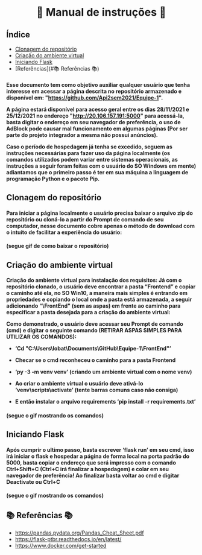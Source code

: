 <h1 align="center">

 📖 Manual de instruções 📖

</h1>

## Índice

* [Clonagem do repositório](#Clonagem-do-repositório)
* [Criação do ambiente virtual](#Criação-do-ambiente-virtual)
* [Iniciando Flask](#Iniciando-Flask)
* [Referências](#📚 Referências 📚)

<h4>

Esse documento tem como objetivo auxiliar qualquer usuário que tenha interesse em acessar a
página descrita no repositório armazenado e disponível em:
"https://github.com/Api2sem2021/Equipe-1".

A página estará disponível para acesso geral entre os dias 28/11/2021 e 25/12/2021 no endereço
"http://20.106.157.191:5000" para acessá-la, basta digitar o endereço em seu navegador de
preferência, o uso de AdBlock pode causar mal funcionamento em algumas páginas (Por ser parte
do projeto integrador a mesma não possui anúncios).

Caso o período de hospedagem já tenha se excedido, seguem as instruções necessárias para fazer
uso da página localmente (os comandos utilizados podem variar entre sistemas operacionais, as
instruções a seguir foram feitas com o usuário do SO Windows em mente) adiantamos que o
primeiro passo é ter em sua máquina a linguagem de programação Python e o pacote Pip.

</h4>


## Clonagem do repositório

<h4>
Para iniciar a página localmente o usuário precisa baixar o arquivo zip do repositório ou
cloná-lo a partir do Prompt de comando de seu computador, nesse documento cobre
apenas o método de download com o intuito de facilitar a experiência do usuário:
</h4>

<h4>
(segue gif de como baixar o repositório)
</h4>

## Criação do ambiente virtual 

<h4>

Criação do ambiente virtual para instalação dos requisitos:
Já com o repositório clonado, o usuário deve encontrar a pasta “Frontend” e copiar o
caminho até ela, no SO Win10, a maneira mais simples é entrando em propriedades e
copiando o local onde a pasta está armazenada, a seguir adicionando “\FrontEnd" (sem
as aspas) em frente ao caminho para especificar a pasta desejada para a criação do
ambiente virtual:

Como demonstrado, o usuário deve acessar seu Prompt de comando (cmd) e digitar o
seguinte comando (RETIRAR ASPAS SIMPLES PARA UTILIZAR OS COMANDOS):

* ‘Cd "C:\Users\lobat\Documents\GitHub\Equipe-1\FrontEnd"’

 * Checar se o cmd reconheceu o caminho para a pasta Frontend

* ‘py -3 -m venv venv’ (criando um ambiente virtual com o nome venv)

* Ao criar o ambiente virtual o usuário deve ativá-lo
‘venv\scripts\activate’ (tente barras comuns caso não consiga)

* E então instalar o arquivo requirements
‘pip install -r requirements.txt’

</h4>

<h4>
(segue o gif mostrando os comandos)
</h4>

## Iniciando Flask

<h4>
Após cumprir o ultimo passo, basta escrever ‘flask run’ em seu cmd, isso irá iniciar o
flask e hospedar a página de forma local na porta padrão do 5000, basta copiar o endereço
que será impresso com o comando Ctrl+Shift+C (Ctrl+C irá finalizar a hospedagem) e
colar em seu navegador de preferência!
Ao finalizar basta voltar ao cmd e digitar Deactivate ou Ctrl+C
</h4>

<h4>
(segue o gif mostrando os comandos)
</h4>
  
## 📚 Referências 📚

* <https://pandas.pydata.org/Pandas_Cheat_Sheet.pdf>
* <https://flask-ptbr.readthedocs.io/en/latest/>
* <https://www.docker.com/get-started>

